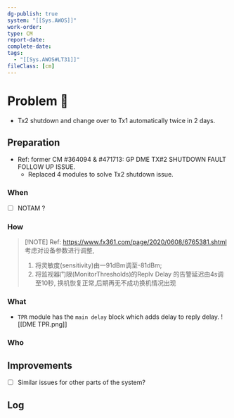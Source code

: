 ```yaml
---
dg-publish: true
system: "[[Sys.AWOS]]"
work-order:  
type: CM
report-date: 
complete-date: 
tags:
  - "[[Sys.AWOS#LT31]]"
fileClass: [cm]
---
```


# Problem 🐞
- Tx2 shutdown and change over to Tx1 automatically twice in 2 days.
## Preparation
- Ref: former CM #364094 & #471713:  GP DME TX#2 SHUTDOWN FAULT FOLLOW UP ISSUE.
	- Replaced 4 modules to solve Tx2 shutdown issue.
### When
- [ ] NOTAM ?
### How
> [!NOTE] Ref: https://www.fx361.com/page/2020/0608/6765381.shtml
> 考虑对设备参数进行调整,
> 1) 将灵敏度(sensitivity)由一91dBm调至-81dBm;
> 2) 将监视器门限(MonitorThresholds)的Replv Delay 的告警延迟由4s调至10秒,
> 换机恢复正常,后期再无不成功换机情况出现
### What
- `TPR` module has the `main delay` block which adds delay to reply delay.
![[DME TPR.png]]
### Who

## Improvements
- [ ] Similar issues for other parts of the system?

## Log

